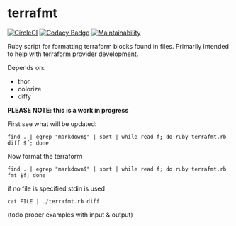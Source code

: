 terrafmt
==================

[![CircleCI](https://circleci.com/gh/katbyte/terrafmt/tree/master.svg?style=svg)](https://circleci.com/gh/katbyte/terrafmt/tree/master)
[![Codacy Badge](https://api.codacy.com/project/badge/Grade/e80a8023626d4ecfa551cc75f88ae89f)](https://www.codacy.com/app/katbyte/terrafmt?utm_source=github.com&amp;utm_medium=referral&amp;utm_content=katbyte/terrafmt&amp;utm_campaign=Badge_Grade)
[![Maintainability](https://api.codeclimate.com/v1/badges/aaade40b149e1be650a8/maintainability)](https://codeclimate.com/github/katbyte/terrafmt/maintainability)

Ruby script for formatting terraform blocks found in files. Primarily intended to help with terraform provider development.

Depends on:
  - thor
  - colorize
  - diffy

**PLEASE NOTE: this is a work in progress** 

First see what will be updated:
```shell
find . | egrep "markdown$" | sort | while read f; do ruby terrafmt.rb diff $f; done
``` 

Now format the terraform
```shell
find . | egrep "markdown$" | sort | while read f; do ruby terrafmt.rb fmt $f; done
``` 

if no file is specified stdin is used

```shell
cat FILE | ./terrafmt.rb diff
```

(todo proper examples with input & output)
